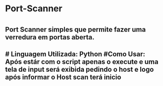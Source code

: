 <h1> Port-Scanner <h1>
<h2> Port Scanner simples que permite fazer uma verredura em portas aberta. <h2>
# Linguagem Utilizada: Python
#Como Usar:
Após estár com o script apenas o execute e uma tela de input será exibida pedindo o host e logo após informar o Host scan terá inicio 
